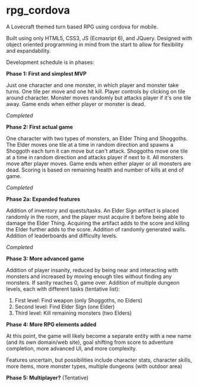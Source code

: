 # rpg_cordova
A Lovecraft themed turn based RPG using cordova for mobile.

Built using only HTML5, CSS3, JS (Ecmasript 6), and JQuery. Designed with object oriented programming in mind from the start to allow for
flexibility and expandability.

Development schedule is in phases:

**Phase 1: First and simplest MVP**

Just one character and one monster, in which player and monster take turns. One tile per move and one hit kill.
Player controls by clicking on tile around character. Monster moves randomly but attacks player if it's one tile away.
Game ends when either player or monster is dead.

*Completed*

**Phase 2: First actual game**

One character with two types of monsters, an Elder Thing and Shoggoths. The Elder moves one tile at a time in random direction
and spawns a Shoggoth each turn it can move but can't attack. Shoggoths move one tile at a time in random direction
and attacks player if next to it. All monsters move after player moves. Game ends when either player or all monsters are dead.  Scoring is based on remaining health and number of kills at end of game.

*Completed*

**Phase 2a: Expanded features**

Addition of inventory and quests/tasks. An Elder Sign artifact is placed randomly in the room, and the player must acquire it before being able to damage the Elder Thing. Acquiring the artifact adds to the score and killing the Elder further adds to the score. Addition of randomly generated walls. Addition of leaderboards and difficulty levels.

*Completed*

**Phase 3: More advanced game**

Addition of player insanity, reduced by being near and interacting with monsters and increased by moving enough tiles without finding any monsters. If sanity reaches 0, game over. Addition of multiple dungeon levels, each with different tasks (tentative list):

1) First level: Find weapon (only Shoggoths, no Elders)
2) Second level: Find Elder Sign (one Elder)
3) Third level: Kill remaining monsters (two Elders)

**Phase 4: More RPG elements added**

At this point, the game will likely become a separate entity with a new name (and its own domain/web site), goal shifting from score to adventure completion, more advanced UI, and more complexity.

Features uncertain, but possibilities include character stats, character skills, more items, more monster types, multiple dungeons (with outdoor area)

**Phase 5: Multiplayer?** (Tentative)
